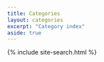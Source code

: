 ```yaml
---
title: Categories
layout: categories
excerpt: "Category index"
aside: true
---
```


{% include site-search.html %}
